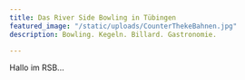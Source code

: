 ```yaml
---
title: Das River Side Bowling in Tübingen
featured_image: "/static/uploads/CounterThekeBahnen.jpg"
description: Bowling. Kegeln. Billard. Gastronomie.

---
```

Hallo im RSB...